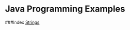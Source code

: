 # Java Programming Examples

###Index
[Strings](https://github.com/maninwindow/Java_Programming_Examples/blob/master/Strings.md)
